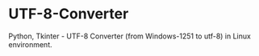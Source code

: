 # UTF-8-Converter
Python, Tkinter - UTF-8 Converter (from Windows-1251 to utf-8)  in Linux environment.
